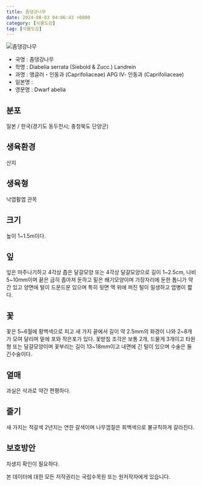 ```yaml
---
title: 좀댕강나무
date: 2024-08-03 04:06:43 +0800
category: [식물도감]
tag: [식물도감]
---
```




![좀댕강나무](/fileUpload/plants/basic/Caprifoliaceae/Abelia/16204/16204_2_th2.JPG)
- 국명 : 좀댕강나무
- 학명 : Diabelia serrata (Siebold & Zucc.) Landrein
- 과명 : 앵글러 - 인동과 (Caprifoliaceae) APG Ⅳ- 인동과 (Caprifoliaceae)
- 일본명 : 
- 영문명 : Dwarf abelia


## 분포
일본 / 한국(경기도 동두천시; 충청북도 단양군) 
## 생육환경
산지
## 생육형
낙엽활엽 관목
## 크기
높이 1~1.5m이다.
## 잎
잎은 마주나기하고 4각상 좁은 달걀모양 또는 4각상 달걀모양으로 길이 1~2.5cm, 나비 5~10mm이며 끝은 급히 좁아져 둔하고 밑은 쐐기모양이며 가장자리에 둔한 톱니가 약간 있고 양면에 털이 드문드문 있으며 특히 뒷면 맥 위에 퍼진 털이 밀생하고 엽병이 짧다.
## 꽃
꽃은 5~6월에 황백색으로 피고 새 가지 끝에서 길이 약 2.5mm의 화경이 나와 2~8개가 모여 달리며 밑에 포와 작은포가 있다. 꽃받침 조각은 보통 2개, 드물게 3개이고 타원형 또는 달걀모양이며 꽃부리는 길이 13~18mm이고 내면에 긴 털이 있으며 수술은 둘긴수술이다.
## 열매
과실은 삭과로 약간 편평하다.
## 줄기
새 가지는 적갈색 2년지는 연한 갈색이며 나무껍질은 회백색으로 불규칙하게 갈라진다.
## 보호방안
자생지 확인이 필요하다.






본 데이터에 대한 모든 저작권리는 국립수목원 또는 원저작자에게 있습니다.
